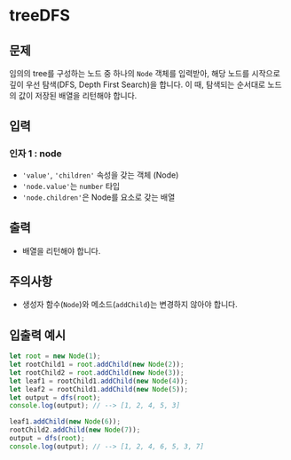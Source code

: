 # **treeDFS**

## **문제**

임의의 tree를 구성하는 노드 중 하나의 `Node` 객체를 입력받아, 해당 노드를 시작으로 깊이 우선 탐색(DFS, Depth First Search)을 합니다. 이 때, 탐색되는 순서대로 노드의 값이 저장된 배열을 리턴해야 합니다.

## **입력**

### **인자 1 : node**

- `'value'`, `'children'` 속성을 갖는 객체 (Node)
- `'node.value'`는 `number` 타입
- `'node.children'`은 Node를 요소로 갖는 배열

## **출력**

- 배열을 리턴해야 합니다.

## **주의사항**

- 생성자 함수(`Node`)와 메소드(`addChild`)는 변경하지 않아야 합니다.

## **입출력 예시**

```jsx
let root = new Node(1);
let rootChild1 = root.addChild(new Node(2));
let rootChild2 = root.addChild(new Node(3));
let leaf1 = rootChild1.addChild(new Node(4));
let leaf2 = rootChild1.addChild(new Node(5));
let output = dfs(root);
console.log(output); // --> [1, 2, 4, 5, 3]

leaf1.addChild(new Node(6));
rootChild2.addChild(new Node(7));
output = dfs(root);
console.log(output); // --> [1, 2, 4, 6, 5, 3, 7]
```